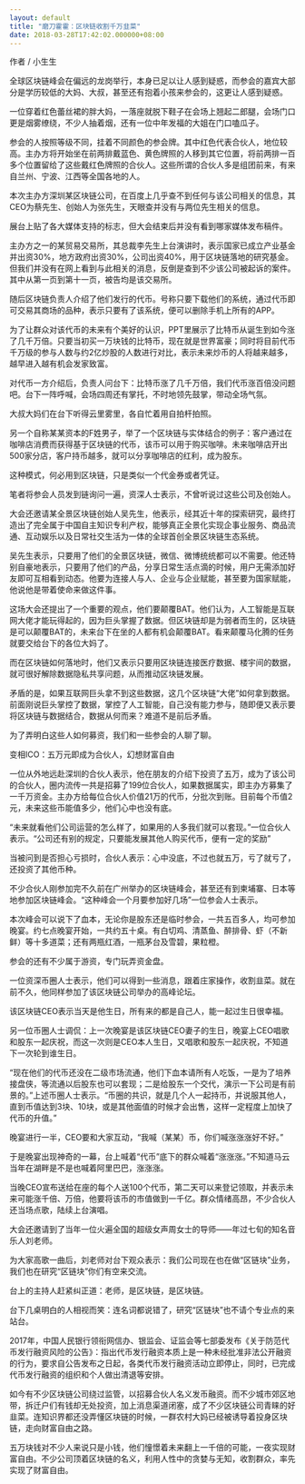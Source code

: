 ```yaml
---
layout: default
title: "磨刀霍霍：区块链收割千万韭菜"
date: 2018-03-28T17:42:02.000000+08:00
---
```


作者 / 小生生

全球区块链峰会在偏远的龙岗举行，本身已足以让人感到疑惑，而参会的嘉宾大部分是学历较低的大妈、大叔，甚至还有抱着小孩来参会的，这更让人感到疑惑。

一位穿着红色蕾丝裙的胖大妈，一落座就脱下鞋子在会场上翘起二郎腿，会场门口更是烟雾缭绕，不少人抽着烟，还有一位中年发福的大姐在门口嗑瓜子。

参会的人按照等级不同，挂着不同颜色的参会牌。其中红色代表合伙人，地位较高。主办方将开始坐在前两排戴蓝色、黄色牌照的人移到其它位置，将前两排一百多个位置留给了这些戴红色牌照的合伙人。这些所谓的合伙人多是组团前来，有来自兰州、宁波、江西等全国各地的人。

本次主办方深圳某区块链公司，在百度上几乎查不到任何与该公司相关的信息，其CEO为蔡先生、创始人为张先生，天眼查并没有与两位先生相关的信息。

展台上贴了各大媒体支持的标志，但大会结束后并没有看到哪家媒体发布稿件。

主办方之一的某贸易交易所，其总裁李先生上台演讲时，表示国家已成立产业基金并出资30%，地方政府出资30%，公司出资40%，用于区块链落地的研究基金。但我们并没有在网上看到与此相关的消息，反倒是查到不少该公司被起诉的案件。其中从第一页到第十一页，被告均是该交易所。

随后区块链负责人介绍了他们发行的代币。号称只要下载他们的系统，通过代币即可交易其商场的品种，表示只要有了该系统，便可以删除手机上所有的APP。

为了让群众对该代币的未来有个美好的认识，PPT里展示了比特币从诞生到如今涨了几千万倍。只要当初买一万块钱的比特币，现在就是世界富豪；同时将目前代币千万级的参与人数与约2亿炒股的人数进行对比，表示未来炒币的人将越来越多，越早进入越有机会发家致富。

对代币一方介绍后，负责人问台下：比特币涨了几千万倍，我们代币涨百倍没问题吧。台下一阵呼喊，会场四周还有掌托，不时地领先鼓掌，带动全场气氛。

大叔大妈们在台下听得云里雾里，各自忙着用自拍杆拍照。

另一个自称某某资本的F姓男子，举了一个区块链与实体结合的例子：客户通过在咖啡店消费而获得基于区块链的代币，该币可以用于购买咖啡。未来咖啡店开出500家分店，客户持币越多，就可以分享咖啡店的红利，成为股东。

这种模式，何必用到区块链，只是类似一个代金券或者凭证。

笔者将参会人员发到链询问一遍，资深人士表示，不曾听说过这些公司及创始人。

大会还邀请某全景区块链创始人吴先生，他表示，经其近十年的探索研究，最终打造出了完全属于中国自主知识专利产权，能够真正全景化实现企事业服务、商品流通、互动娱乐以及日常社交生活为一体的全球首创全景区块链生态系统。

吴先生表示，只要用了他们的全景区块链，微信、微博统统都可以不需要。他还特别自豪地表示，只要用了他们的产品，分享日常生活点滴的时候，用户无需添加好友即可互相看到动态。他要为连接人与人、企业与企业赋能，甚至要为国家赋能，他说他是带着使命来做这件事。

这场大会还提出了一个重要的观点，他们要颠覆BAT。他们认为，人工智能是互联网大佬才能玩得起的，因为巨头掌握了数据。但区块链却是为弱者而生的，区块链是可以颠覆BAT的，未来台下在坐的人都有机会颠覆BAT。看来颠覆马化腾的任务就要交给台下的各位大妈了。

而在区块链如何落地时，他们又表示只要用区块链连接医疗数据、楼宇间的数据，就可很好解除数据隐私共享问题，从而推动区块链发展。

矛盾的是，如果互联网巨头拿不到这些数据，这几个区块链“大佬”如何拿到数据。前面刚说巨头掌控了数据，掌控了人工智能，自己没有能力参与，随即便又表示要将区块链与数据结合，数据从何而来？难道不是前后矛盾。

为了弄明白这些人如何募资，我们和一些参会的人聊了聊。

变相ICO：五万元即成为合伙人，幻想财富自由

一位从外地远赴深圳的合伙人表示，他在朋友的介绍下投资了五万，成为了该公司的合伙人，圈内流传一共是招募了199位合伙人，如果数据属实，即主办方募集了一千万资金。主办方给每位合伙人价值21万的代币，分批次到账。目前每个币值2元，未来这些币能值多少，他们心中也没有底。

“未来就看他们公司运营的怎么样了，如果用的人多我们就可以套现。”一位合伙人表示。“公司还有别的规定，只要能发展其他人购买代币，便有一定的奖励”

当被问到是否担心亏损时，合伙人表示：心中没底，不过也就五万，亏了就亏了，还投资了其他币种。

不少合伙人刚参加完不久前在广州举办的区块链峰会，甚至还有到柬埔寨、日本等地参加区块链峰会。“这种峰会一个月要参加好几场”一位参会人士表示。

本次峰会可以说下了血本，无论你是股东还是临时参会，一共五百多人，均可参加晚宴。约七点晚宴开始，一共约五十桌。有白切鸡、清蒸鱼、醉排骨、虾（不新鲜）等十多道菜；还有两瓶红酒，一瓶茅台及雪碧，果粒橙。

参会的还有不少属于游资，专门玩弄资金盘。

一位资深币圈人士表示，他们可以得到一些消息，跟着庄家操作，收割韭菜。就在前不久，他同样参加了该区块链公司举办的高峰论坛。

该区块链CEO表示当天是他生日，所有来的都是自己人，能一起过生日很幸福。

另一位币圈人士调侃：上一次晚宴是该区块链CEO妻子的生日，晚宴上CEO唱歌和股东一起庆祝，而这一次则是CEO本人生日，又唱歌和股东一起庆祝，不知道下一次轮到谁生日。

“现在他们的代币还没在二级市场流通，他们下血本请所有人吃饭，一是为了培养接盘侠，等流通以后股东也可以套现；二是给股东一个交代，演示一下公司是有前景的。”上述币圈人士表示。“币圈的共识，就是几个人一起持币，并说服其他人，直到币值达到3块、10块，或是其他面值的时候才会出售，这样一定程度上加快了代币的升值。”

晚宴进行一半，CEO要和大家互动，“我喊（某某）币，你们喊涨涨涨好不好。”

于是晚宴出现神奇的一幕，台上喊着“代币”底下的群众喊着“涨涨涨。”不知道马云当年在湖畔是不是也喊着阿里巴巴，涨涨涨。

当晚CEO宣布送给在座的每个人送100个代币，第二天可以来登记领取，并表示未来可能涨千倍、万倍，他要将该币的市值做到一千亿。群众情绪高昂，不少合伙人还当场点歌，陆续上台演唱。

大会还邀请到了当年一位火遍全国的超级女声周女士的导师——年过七旬的知名音乐人刘老师。

为大家高歌一曲后，刘老师对台下观众表示：我们公司现在也在做“区链块”业务，我们也在研究“区链块”你们有空来交流。

台上的主持人赶紧纠正道：老师，是区块链，是区块链。

台下几桌明白的人相视而笑：连名词都说错了，研究“区链块”也不请个专业点的来站台。

2017年，中国人民银行领衔网信办、银监会、证监会等七部委发布《关于防范代币发行融资风险的公告》：指出代币发行融资本质上是一种未经批准非法公开融资的行为，要求自公告发布之日起，各类代币发行融资活动立即停止，同时，已完成代币发行融资的组织和个人做出清退等安排。

如今有不少区块链公司绕过监管，以招募合伙人名义发币融资。而不少城市郊区地带，拆迁户们有钱却无处投资，加上消息渠道闭塞，成了不少区块链公司青睐的好韭菜。连知识界都还没弄懂区块链的时候，一群农村大妈已经被诱导着投身区块链，走向财富自由之路。

五万块钱对不少人来说只是小钱，他们憧憬着未来翻上一千倍的可能，一夜实现财富自由。不少公司顶着区块链的名义，利用人性中的贪婪与无知，收割群众，率先实现了财富自由。

